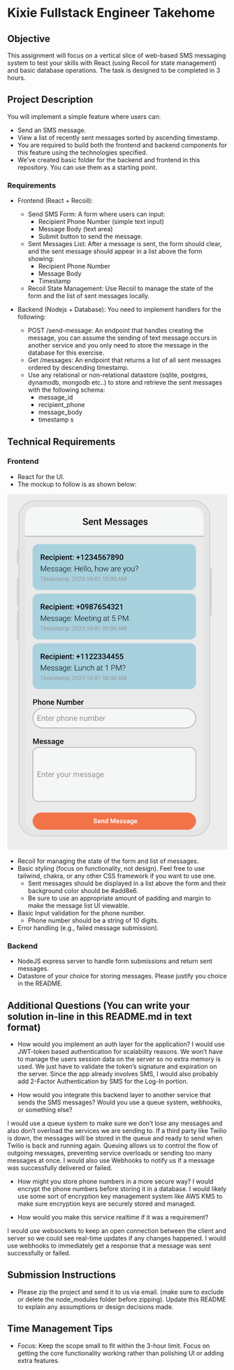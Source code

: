 # Kixie Fullstack Engineer Takehome

## Objective
This assignment will focus on a vertical slice of web-based SMS messaging system to test your skills with React (using Recoil for state management) and basic database operations. The task is designed to be completed in 3 hours.

## Project Description
You will implement a simple feature where users can:
- Send an SMS message.
- View a list of recently sent messages sorted by ascending timestamp.
- You are required to build both the frontend and backend components for this feature using the technologies specified.
- We've created basic folder for the backend and frontend in this repository. You can use them as a starting point.

### Requirements
- Frontend (React + Recoil):
  - Send SMS Form: A form where users can input:
    - Recipient Phone Number (simple text input)
    - Message Body (text area)
    - Submit button to send the message.
  - Sent Messages List: After a message is sent, the form should clear, and the sent message should appear in a list above the form showing:
    - Recipient Phone Number
    - Message Body
    - Timestamp
  - Recoil State Management: Use Recoil to manage the state of the form and the list of sent messages locally.

- Backend (Nodejs + Database): You need to implement handlers for the following:
  - POST /send-message: An endpoint that handles creating the message, you can assume the sending of text message occurs in another service and you only need to store the message in the database for this exercise.
  - Get /messages: An endpoint that returns a list of all sent messages ordered by descending timestamp.
  - Use any relational or non-relational datastore (sqlite, postgres, dynamodb, mongodb etc..) to store and retrieve the sent messages with the following schema:
    - message_id
    - recipient_phone
    - message_body
    - timestamp
s
## Technical Requirements
### Frontend
- React for the UI.
- The mockup to follow is as shown below:

![here](./UI_Mockup.png)

- Recoil for managing the state of the form and list of messages.
- Basic styling (focus on functionality, not design). Feel free to use tailwind, chakra, or any other CSS framework if you want to use one.
  - Sent messages should be displayed in a list above the form and their background color should be #add8e6.
  - Be sure to use an appropriate amount of padding and margin to make the message list UI viewable.
- Basic Input validation for the phone number.
  - Phone number should be a string of 10 digits.
- Error handling (e.g., failed message submission).

### Backend
- NodeJS express server to handle form submissions and return sent messages.
- Datastore of your choice for storing messages. Please justify you choice in the README.

## Additional Questions (You can write your solution in-line in this README.md in text format)
- How would you implement an auth layer for the application?
I would use JWT-token based authentication for scalability reasons. We won’t have to manage the users session data on the server so no extra memory is used. We just have to validate the token’s signature and expiration on the server. Since the app already involves SMS, I would also probably add 2-Factor Authentication by SMS for the Log-In portion.

- How would you integrate this backend layer to another service that sends the SMS messages? Would you use a queue system, webhooks, or something else?

I would use a queue system to make sure we don’t lose any messages and also don’t overload the services we are sending to. If a third party like Twilio is down, the messages will be stored in the queue and ready to send when Twilio is back and running again. Queuing allows us to control the flow of outgoing messages, preventing service overloads or sending too many messages at once. I would also use Webhooks to notify us if a message was successfully delivered or failed.

- How might you store phone numbers in a more secure way?
I would encrypt the phone numbers before storing it in a database. I would likely use some sort of encryption key management system like AWS KMS to make sure encryption keys are securely stored and managed.

- How would you make this service realtime if it was a requirement?

I would use websockets to keep an open connection between the client and server so we could see real-time updates if any changes happened. I would use webhooks to immediately get a response that a message was sent successfully or failed.

## Submission Instructions
- Please zip the project and send it to us via email. (make sure to exclude or delete the node_modules folder before zipping).
Update this README to explain any assumptions or design decisions made.

## Time Management Tips
- Focus: Keep the scope small to fit within the 3-hour limit. Focus on getting the core functionality working rather than polishing UI or adding extra features.

